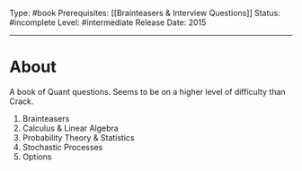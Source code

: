 Type: #book
Prerequisites: [[Brainteasers & Interview Questions]]
Status: #incomplete 
Level: #intermediate
Release Date: 2015

----
# About

A book of Quant questions. Seems to be on a higher level of difficulty than Crack.

1. Brainteasers
2. Calculus & Linear Algebra
3. Probability Theory & Statistics
4. Stochastic Processes
5. Options
